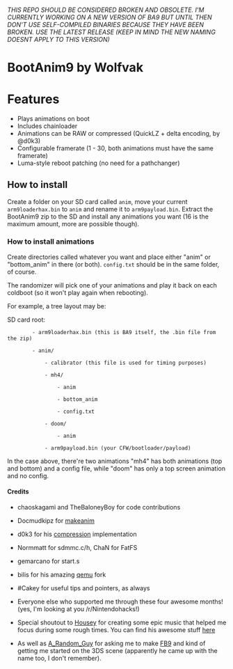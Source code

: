 ###### THIS REPO SHOULD BE CONSIDERED BROKEN AND OBSOLETE. I'M CURRENTLY WORKING ON A NEW VERSION OF BA9 BUT UNTIL THEN DON'T USE SELF-COMPILED BINARIES BECAUSE THEY HAVE BEEN BROKEN. USE THE LATEST RELEASE (KEEP IN MIND THE NEW NAMING DOESNT APPLY TO THIS VERSION)

# BootAnim9 by Wolfvak

# Features

- Plays animations on boot
- Includes chainloader
- Animations can be RAW or compressed (QuickLZ + delta encoding, by @d0k3)
- Configurable framerate (1 - 30, both animations must have the same framerate)
- Luma-style reboot patching (no need for a pathchanger)

## How to install

Create a folder on your SD card called `anim`, move your current `arm9loaderhax.bin` to `anim` and rename it to `arm9payload.bin`.
Extract the BootAnim9 zip to the SD and install any animations you want (16 is the maximum amount, more are possible though).

### How to install animations

Create directories called whatever you want and place either "anim" or "bottom_anim" in there (or both). `config.txt` should
be in the same folder, of course.

The randomizer will pick one of your animations and play it back on each coldboot (so it won't play again when rebooting).

For example, a tree layout may be:

SD card root:

			- arm9loaderhax.bin (this is BA9 itself, the .bin file from the zip)

			- anim/

				- calibrator (this file is used for timing purposes)

				- mh4/

					- anim

					- bottom_anim

					- config.txt

				- doom/

					- anim

				- arm9payload.bin (your CFW/bootloader/payload)


In the case above, there're two animations "mh4" has both animations (top and bottom)
and a config file, while "doom" has only a top screen animation and no config.

#### Credits

- chaoskagami and TheBaloneyBoy for code contributions

- Docmudkipz for [makeanim](https://github.com/docmudkipz/makeanim)

- d0k3 for his [compression](https://github.com/d0k3/ban9comp) implementation

- Normmatt for sdmmc.c/h, ChaN for FatFS

- gemarcano for start.s

- bilis for his amazing [qemu](https://github.com/b1l1s/qemu) fork

- \#Cakey for useful tips and pointers, as always

- Everyone else who supported me through these four awesome months! (yes, I'm looking at you /r/Nintendohacks!)

- Special shoutout to [Housey](https://github.com/housebreaker) for creating some epic music that helped me focus during some
rough times. You can find his awesome stuff [here](https://soundcloud.com/housebreaker1)

- As well as [A\_Random\_Guy](https://gbatemp.net/members/a_random_guy.366070/) for asking me to make [FB9](http://github.com/Wolfvak/FakeBrick9)
and kind of getting me started on the 3DS scene (apparently he came up with the name too, I don't remember).

